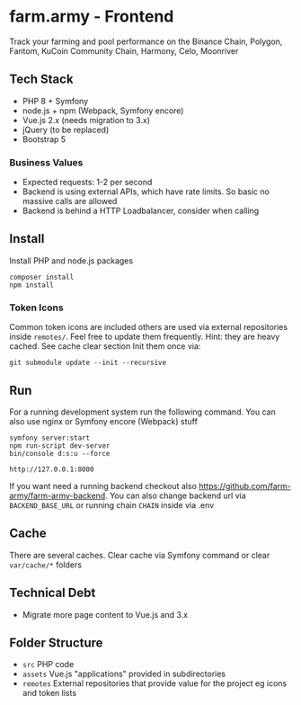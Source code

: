 # farm.army - Frontend

Track your farming and pool performance on the Binance Chain, Polygon, Fantom, KuCoin Community Chain, Harmony, Celo, Moonriver

## Tech Stack

 - PHP 8 + Symfony
 - node.js + npm (Webpack, Symfony encore)
 - Vue.js 2.x (needs migration to 3.x)
 - jQuery (to be replaced)
 - Bootstrap 5

### Business Values

 - Expected requests: 1-2 per second
 - Backend is using external APIs, which have rate limits. So basic no massive calls are allowed
 - Backend is behind a HTTP Loadbalancer, consider when calling 

## Install

Install PHP and node.js packages

```
composer install
npm install
```

### Token Icons

Common token icons are included others are used via external repositories inside `remotes/`. Feel free to update them frequently. Hint: they are heavy cached. See cache clear section
Init them once via:

```
git submodule update --init --recursive
```

## Run

For a running development system run the following command. You can also use nginx or Symfony encore (Webpack) stuff 

```
symfony server:start
npm run-script dev-server
bin/console d:s:u --force
```

```
http://127.0.0.1:8000
```

If you want need a running backend checkout also https://github.com/farm-army/farm-army-backend.
You can also change backend url via `BACKEND_BASE_URL` or running chain `CHAIN` inside via .env

## Cache

There are several caches. Clear cache via Symfony command or clear `var/cache/*` folders

## Technical Debt

 - Migrate more page content to Vue.js and 3.x

## Folder Structure

 - `src` PHP code
 - `assets` Vue.js "applications" provided in subdirectories
 - `remotes` External repositories that provide value for the project eg icons and token lists